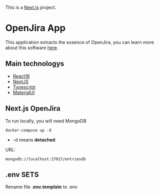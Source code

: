 This is a [Next.js](https://nextjs.org/) project.

# OpenJira App

This application extracts the essence of OpenJira, you can learn more about this software [here](https://www.atlassian.com/software/jira?&aceid=&adposition=&adgroup=93058462740&campaign=9124878684&creative=542638275101&device=c&keyword=jira%20program&matchtype=p&network=g&placement=&ds_kids=p63919665716&ds_e=GOOGLE&ds_eid=700000001558501&ds_e1=GOOGLE&gclid=CjwKCAjwsJ6TBhAIEiwAfl4TWKZVIuXScTkQoNCkzIjGnsQ3vwJbcq3EUe6V26aNjfmOTGaBdyk1DxoCb2wQAvD_BwE&gclsrc=aw.ds).

## Main technologys

- [React18](https://es.reactjs.org/)
- [NextJS](https://nextjs.org/)
- [Typescript](https://www.typescriptlang.org/)
- [MaterialUI](https://mui.com/)

## Next.js OpenJira

To run locally, you will need MongoDB

```
docker-compose up -d
```

- -d means **detached**

URL:

```
mongodb://localhost:27017/entriesdb
```

## .env SETS
Rename file __.env.template__ to .env

